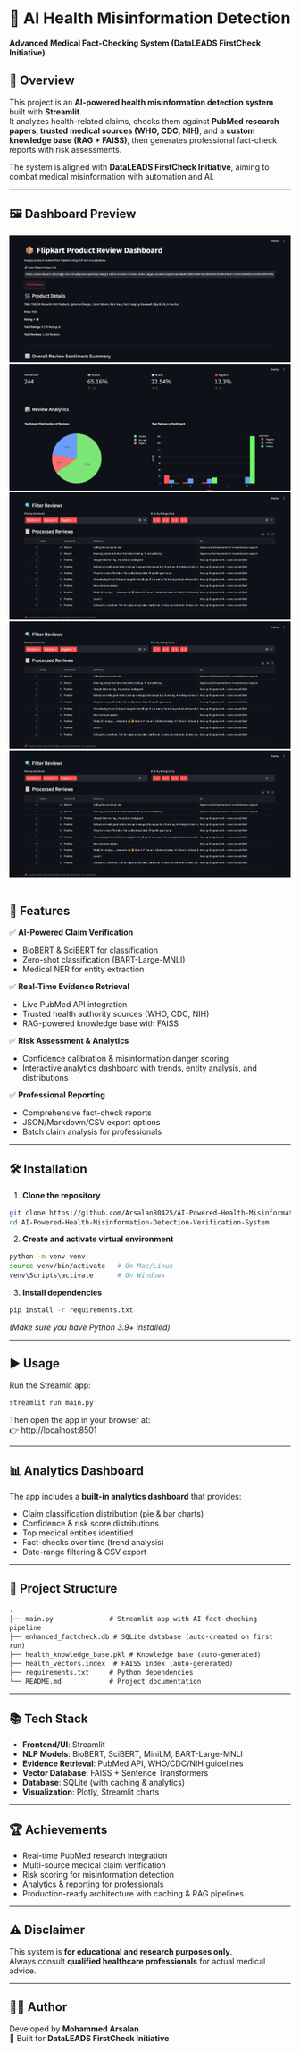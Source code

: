 # 🏥 AI Health Misinformation Detection  
**Advanced Medical Fact-Checking System (DataLEADS FirstCheck Initiative)**  

## 📌 Overview  
This project is an **AI-powered health misinformation detection system** built with **Streamlit**.  
It analyzes health-related claims, checks them against **PubMed research papers, trusted medical sources (WHO, CDC, NIH)**, and a **custom knowledge base (RAG + FAISS)**, then generates professional fact-check reports with risk assessments.  

The system is aligned with **DataLEADS FirstCheck Initiative**, aiming to combat medical misinformation with automation and AI.  

---

## 🖼️ Dashboard Preview

![Dashboard Preview 1](https://raw.githubusercontent.com/Arsalan80425/Flipkart-Review-Intelligence-System/refs/heads/main/Review1.png)
![Dashboard Preview 2](https://raw.githubusercontent.com/Arsalan80425/Flipkart-Review-Intelligence-System/refs/heads/main/Review2.png)
![Dashboard Preview 3](http://raw.githubusercontent.com/Arsalan80425/Flipkart-Review-Intelligence-System/refs/heads/main/Review3.png)
![Dashboard Preview 4](http://raw.githubusercontent.com/Arsalan80425/Flipkart-Review-Intelligence-System/refs/heads/main/Review3.png)
![Dashboard Preview 5](http://raw.githubusercontent.com/Arsalan80425/Flipkart-Review-Intelligence-System/refs/heads/main/Review3.png)

---

## 🚀 Features  
✅ **AI-Powered Claim Verification**  
- BioBERT & SciBERT for classification  
- Zero-shot classification (BART-Large-MNLI)  
- Medical NER for entity extraction  

✅ **Real-Time Evidence Retrieval**  
- Live PubMed API integration  
- Trusted health authority sources (WHO, CDC, NIH)  
- RAG-powered knowledge base with FAISS  

✅ **Risk Assessment & Analytics**  
- Confidence calibration & misinformation danger scoring  
- Interactive analytics dashboard with trends, entity analysis, and distributions  

✅ **Professional Reporting**  
- Comprehensive fact-check reports  
- JSON/Markdown/CSV export options  
- Batch claim analysis for professionals  

---

## 🛠️ Installation  

1. **Clone the repository**  
```bash
git clone https://github.com/Arsalan80425/AI-Powered-Health-Misinformation-Detection-Verification-System.git
cd AI-Powered-Health-Misinformation-Detection-Verification-System
```

2. **Create and activate virtual environment**  
```bash
python -m venv venv
source venv/bin/activate   # On Mac/Linux
venv\Scripts\activate      # On Windows
```

3. **Install dependencies**  
```bash
pip install -r requirements.txt
```

*(Make sure you have Python 3.9+ installed)*  

---

## ▶️ Usage  

Run the Streamlit app:  
```bash
streamlit run main.py
```

Then open the app in your browser at:  
👉 http://localhost:8501  

---

## 📊 Analytics Dashboard  
The app includes a **built-in analytics dashboard** that provides:  
- Claim classification distribution (pie & bar charts)  
- Confidence & risk score distributions  
- Top medical entities identified  
- Fact-checks over time (trend analysis)  
- Date-range filtering & CSV export  

---

## 📂 Project Structure  
```
.
├── main.py              # Streamlit app with AI fact-checking pipeline
├── enhanced_factcheck.db # SQLite database (auto-created on first run)
├── health_knowledge_base.pkl # Knowledge base (auto-generated)
├── health_vectors.index  # FAISS index (auto-generated)
├── requirements.txt     # Python dependencies
└── README.md            # Project documentation
```

---

## 📚 Tech Stack  
- **Frontend/UI**: Streamlit  
- **NLP Models**: BioBERT, SciBERT, MiniLM, BART-Large-MNLI  
- **Evidence Retrieval**: PubMed API, WHO/CDC/NIH guidelines  
- **Vector Database**: FAISS + Sentence Transformers  
- **Database**: SQLite (with caching & analytics)  
- **Visualization**: Plotly, Streamlit charts  

---

## 🏆 Achievements  
- Real-time PubMed research integration  
- Multi-source medical claim verification  
- Risk scoring for misinformation detection  
- Analytics & reporting for professionals  
- Production-ready architecture with caching & RAG pipelines  

---

## ⚠️ Disclaimer  
This system is **for educational and research purposes only**.  
Always consult **qualified healthcare professionals** for actual medical advice.  

---

## 👨‍💻 Author  
Developed by **Mohammed Arsalan**  
🎯 Built for **DataLEADS FirstCheck Initiative**  

